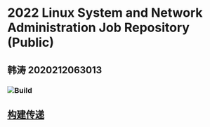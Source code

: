 # 2022 Linux System and Network Administration Job Repository (Public)

## 韩涛 2020212063013

### ![Build](https://api.travis-ci.com/CUCCS/2022-linux-public-HantaoGG.svg?branch=task04)

## [构建传递](https://github.com/CUCCS/2022-linux-public-HantaoGG/pull/4/checks?check_run_id=6062671101)

